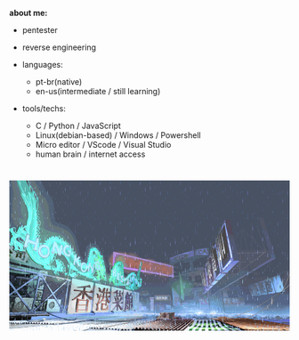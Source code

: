 **about me:**

  - pentester
  - reverse engineering
    
- languages:
  
    - pt-br(native)
    - en-us(intermediate / still learning)

- tools/techs:
  
  - C / Python / JavaScript
  - Linux(debian-based) / Windows / Powershell
  - Micro editor / VScode / Visual Studio
  - human brain / internet access 

#
![sf3-yang-stage](sf3-3rd-strike-yang-stage-hongkong.gif)
#




